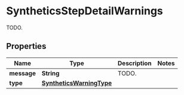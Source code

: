 

# SyntheticsStepDetailWarnings

TODO.
## Properties

Name | Type | Description | Notes
------------ | ------------- | ------------- | -------------
**message** | **String** | TODO. | 
**type** | [**SyntheticsWarningType**](SyntheticsWarningType.md) |  | 



